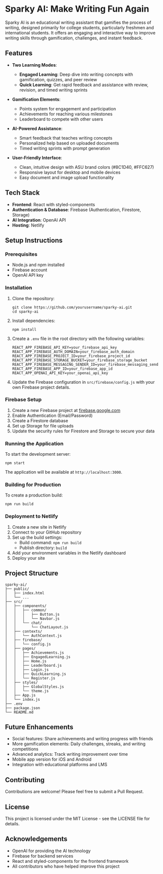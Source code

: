 # Sparky AI: Make Writing Fun Again

Sparky AI is an educational writing assistant that gamifies the process of writing, designed primarily for college students, particularly freshmen and international students. It offers an engaging and interactive way to improve writing skills through gamification, challenges, and instant feedback.

## Features

- **Two Learning Modes**:
  - **Engaged Learning**: Deep dive into writing concepts with gamification, quizzes, and peer review
  - **Quick Learning**: Get rapid feedback and assistance with review, revision, and timed writing sprints

- **Gamification Elements**:
  - Points system for engagement and participation
  - Achievements for reaching various milestones
  - Leaderboard to compete with other users

- **AI-Powered Assistance**:
  - Smart feedback that teaches writing concepts
  - Personalized help based on uploaded documents
  - Timed writing sprints with prompt generation

- **User-Friendly Interface**:
  - Clean, intuitive design with ASU brand colors (#8C1D40, #FFC627)
  - Responsive layout for desktop and mobile devices
  - Easy document and image upload functionality

## Tech Stack

- **Frontend**: React with styled-components
- **Authentication & Database**: Firebase (Authentication, Firestore, Storage)
- **AI Integration**: OpenAI API
- **Hosting**: Netlify

## Setup Instructions

### Prerequisites

- Node.js and npm installed
- Firebase account
- OpenAI API key

### Installation

1. Clone the repository:
   ```
   git clone https://github.com/yourusername/sparky-ai.git
   cd sparky-ai
   ```

2. Install dependencies:
   ```
   npm install
   ```

3. Create a `.env` file in the root directory with the following variables:
   ```
   REACT_APP_FIREBASE_API_KEY=your_firebase_api_key
   REACT_APP_FIREBASE_AUTH_DOMAIN=your_firebase_auth_domain
   REACT_APP_FIREBASE_PROJECT_ID=your_firebase_project_id
   REACT_APP_FIREBASE_STORAGE_BUCKET=your_firebase_storage_bucket
   REACT_APP_FIREBASE_MESSAGING_SENDER_ID=your_firebase_messaging_sender_id
   REACT_APP_FIREBASE_APP_ID=your_firebase_app_id
   REACT_APP_OPENAI_API_KEY=your_openai_api_key
   ```

4. Update the Firebase configuration in `src/firebase/config.js` with your own Firebase project details.

### Firebase Setup

1. Create a new Firebase project at [firebase.google.com](https://firebase.google.com/)
2. Enable Authentication (Email/Password)
3. Create a Firestore database
4. Set up Storage for file uploads
5. Update the security rules for Firestore and Storage to secure your data

### Running the Application

To start the development server:

```
npm start
```

The application will be available at `http://localhost:3000`.

### Building for Production

To create a production build:

```
npm run build
```

### Deployment to Netlify

1. Create a new site in Netlify
2. Connect to your GitHub repository
3. Set up the build settings:
   - Build command: `npm run build`
   - Publish directory: `build`
4. Add your environment variables in the Netlify dashboard
5. Deploy your site

## Project Structure

```
sparky-ai/
├── public/
│   ├── index.html
│   └── ...
├── src/
│   ├── components/
│   │   ├── common/
│   │   │   ├── Button.js
│   │   │   └── Navbar.js
│   │   └── chat/
│   │       └── ChatLayout.js
│   ├── contexts/
│   │   └── AuthContext.js
│   ├── firebase/
│   │   └── config.js
│   ├── pages/
│   │   ├── Achievements.js
│   │   ├── EngagedLearning.js
│   │   ├── Home.js
│   │   ├── Leaderboard.js
│   │   ├── Login.js
│   │   ├── QuickLearning.js
│   │   └── Register.js
│   ├── styles/
│   │   ├── GlobalStyles.js
│   │   └── theme.js
│   ├── App.js
│   └── index.js
├── .env
├── package.json
└── README.md
```

## Future Enhancements

- Social features: Share achievements and writing progress with friends
- More gamification elements: Daily challenges, streaks, and writing competitions
- Advanced analytics: Track writing improvement over time
- Mobile app version for iOS and Android
- Integration with educational platforms and LMS

## Contributing

Contributions are welcome! Please feel free to submit a Pull Request.

## License

This project is licensed under the MIT License - see the LICENSE file for details.

## Acknowledgements

- OpenAI for providing the AI technology
- Firebase for backend services
- React and styled-components for the frontend framework
- All contributors who have helped improve this project